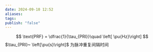 ```yaml
---
date: 2024-09-10 12:52
aliases: 
tags: 
publish: "false"
---
```

$$
\text{PRF} = \dfrac{1}{\tau_{PRI}}\quad \left[ \pu{Hz}\right]
$$
$\tau_{PRI}~ \left[\pu{s}\right]$ 为脉冲重复间隔时间
